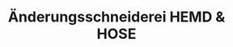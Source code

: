 ---
title: "Änderungsschneiderei HEMD & HOSE"
url: /freising/aenderungsschneiderei-hemd-und-hose/
shop: Wäscherei
---